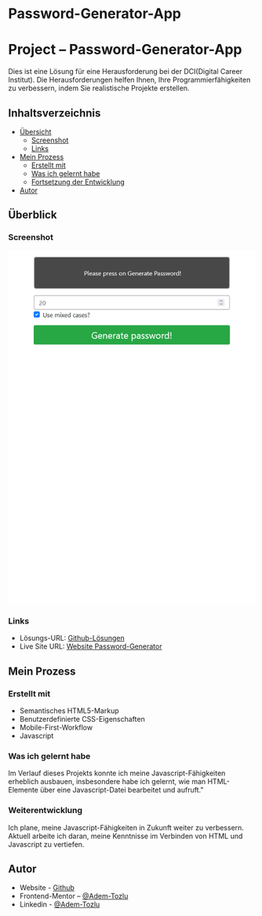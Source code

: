 # Password-Generator-App

# Project – Password-Generator-App

Dies ist eine Lösung für eine Herausforderung bei der DCI(Digital Career Institut). Die Herausforderungen helfen Ihnen, Ihre Programmierfähigkeiten zu verbessern, indem Sie realistische Projekte erstellen.

## Inhaltsverzeichnis

- [Übersicht](#übersicht)
  - [Screenshot](#screenshot)
  - [Links](#links)
- [Mein Prozess](#mein-prozess)
  - [Erstellt mit](#erstellt-mit)
  - [Was ich gelernt habe](#was-ich-gelernt-habe)
  - [Fortsetzung der Entwicklung](#weiterentwicklung)
- [Autor](#autor)



## Überblick

### Screenshot

![Screenshot](images/password-generator.png)

### Links

- Lösungs-URL: [Github-Lösungen](https://github.com/Adem-Tozlu/Project-Password-Generator)
- Live Site URL: [Website Password-Generator](https://project-password-generator-chi.vercel.app/)

## Mein Prozess

### Erstellt mit

- Semantisches HTML5-Markup
- Benutzerdefinierte CSS-Eigenschaften
- Mobile-First-Workflow
- Javascript


### Was ich gelernt habe


Im Verlauf dieses Projekts konnte ich meine Javascript-Fähigkeiten erheblich ausbauen, insbesondere habe ich gelernt, wie man HTML-Elemente über eine Javascript-Datei bearbeitet und aufruft."

### Weiterentwicklung

Ich plane, meine Javascript-Fähigkeiten in Zukunft weiter zu verbessern. Aktuell arbeite ich daran, meine Kenntnisse im Verbinden von HTML und Javascript zu vertiefen.


## Autor

- Website - [Github](https://github.com/Adem-Tozlu)
- Frontend-Mentor – [@Adem-Tozlu](https://www.frontendmentor.io/profile/Adem-Tozlu)
- Linkedin - [@Adem-Tozlu](https://www.linkedin.com/in/adem-tozlu-8906b52a5)